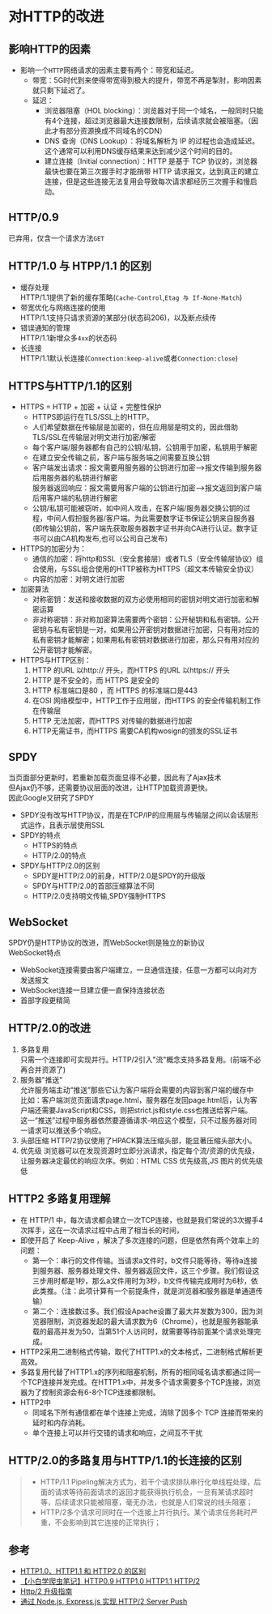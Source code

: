 # 对HTTP的改进
## 影响HTTP的因素
- 影响一个`HTTP`网络请求的因素主要有两个：带宽和延迟。
  * 带宽：5G时代到来使得带宽得到极大的提升，带宽不再是掣肘，影响因素就只剩下延迟了。
  * 延迟：
    - 浏览器阻塞（HOL blocking）：浏览器对于同一个域名，一般同时只能有4个连接，超过浏览器最大连接数限制，后续请求就会被阻塞。（因此才有部分资源换成不同域名的CDN）
    - DNS 查询（DNS Lookup）：将域名解析为 IP 的过程也会造成延迟。这个通常可以利用DNS缓存结果来达到减少这个时间的目的。
    - 建立连接（Initial connection）：HTTP 是基于 TCP 协议的，浏览器最快也要在第三次握手时才能捎带 HTTP 请求报文，达到真正的建立连接，但是这些连接无法复用会导致每次请求都经历三次握手和慢启动。

## HTTP/0.9
已弃用，仅含一个请求方法`GET`

## HTTP/1.0 与 HTPP/1.1 的区别
- 缓存处理   
  HTTP/1.1提供了新的缓存策略(`Cache-Control`,`Etag 与 If-None-Match`)
- 带宽优化与网络连接的使用  
  HTTP/1.1支持只请求资源的某部分(状态码206)，以及断点续传
- 错误通知的管理  
  HTTP/1.1新增众多`4xx`的状态码
- 长连接  
  HTTP/1.1默认长连接(`Connection:keep-alive`或者`Connection:close`)

## HTTPS与HTTP/1.1的区别
- HTTPS = HTTP + 加密 + 认证 + 完整性保护  
  * HTTPS即运行在TLS/SSL上的HTTP。  
  * 人们希望数据在传输层是加密的，但在应用层是明文的，因此借助TLS/SSL在传输层对明文进行加密/解密  
  * 每个客户端/服务器都有自己的公钥/私钥，公钥用于加密，私钥用于解密  
  * 在建立安全传输之前，客户端与服务端之间需要互换公钥
  * 客户端发出请求：报文需要用服务器的公钥进行加密-->报文传输到服务器后用服务器的私钥进行解密  
    服务器返回响应：报文需要用客户端的公钥进行加密-->报文返回到客户端后用客户端的私钥进行解密
  * 公钥/私钥可能被窃听，如中间人攻击，在客户端/服务器交换公钥的过程，中间人假扮服务器/客户端。为此需要数字证书保证公钥来自服务器(即传输公钥前，客户端先获取服务器数字证书并向CA进行认证。数字证书可以由CA机构发布,也可以公司自己发布)
- HTTPS的加密分为：
  * 通信的加密：将http和SSL（安全套接层）或者TLS（安全传输层协议）组合使用，与SSL组合使用的HTTP被称为HTTPS（超文本传输安全协议）
  * 内容的加密：对明文进行加密
- 加密算法
  * 对称密钥：发送和接收数据的双方必使用相同的密钥对明文进行加密和解密运算
  * 非对称密钥：非对称加密算法需要两个密钥：公开秘钥和私有密钥。公开密钥与私有密钥是一对，如果用公开密钥对数据进行加密，只有用对应的私有密钥才能解密；如果用私有密钥对数据进行加密，那么只有用对应的公开密钥才能解密。
- HTTPS与HTTP区别：   
  1. HTTP 的URL 以http:// 开头，而HTTPS 的URL 以https:// 开头
  2. HTTP 是不安全的，而 HTTPS 是安全的
  3. HTTP 标准端口是80 ，而 HTTPS 的标准端口是443
  4. 在OSI 网络模型中，HTTP工作于应用层，而HTTPS 的安全传输机制工作在传输层
  5. HTTP 无法加密，而HTTPS 对传输的数据进行加密
  6. HTTP无需证书，而HTTPS 需要CA机构wosign的颁发的SSL证书

## SPDY
当页面部分更新时，若重新加载页面显得不必要，因此有了Ajax技术  
但Ajax仍不够，还需要协议层面的改进，让HTTP加载资源更快。  
因此Google又研究了SPDY  
- SPDY没有改写HTTP协议，而是在TCP/IP的应用层与传输层之间以会话层形式运作，且表示层使用SSL
- SPDY的特点
  * HTTPS的特点
  * HTTP/2.0的特点
- SPDY与HTTP/2.0的区别
  * SPDY是HTTP/2.0的前身，HTTP/2.0是SPDY的升级版
  * SPDY与HTTP/2.0的首部压缩算法不同
  * HTTP/2.0支持明文传输,SPDY强制HTTPS

## WebSocket
SPDY仍是HTTP协议的改进，而WebSocket则是独立的新协议  
WebSocket特点
- WebSocket连接需要由客户端建立，一旦通信连接，任意一方都可以向对方发送报文
- WebSocket连接一旦建立便一直保持连接状态
- 首部字段更精简

## HTTP/2.0的改进
1. 多路复用  
   只需一个连接即可实现并行。HTTP/2引入"流"概念支持多路复用。(前端不必再合并资源了)
2. 服务器"推送"  
   允许服务端主动“推送”那些它认为客户端将会需要的内容到客户端的缓存中   
   比如：客户端浏览页面请求page.html，服务器在发回page.html后，认为客户端还需要JavaScript和CSS，则把strict.js和style.css也推送给客户端。  
   这一“推送”过程中服务器依然要遵循请求-响应这个模型，只不过服务器对同一请求可以推送多个响应。
3. 头部压缩
   HTTP/2协议使用了HPACK算法压缩头部，能显著压缩头部大小。
4. 优先级
   浏览器可以在发现资源时立即分派请求，指定每个流/资源的优先级，让服务器决定最优的响应次序。例如：HTML CSS 优先级高,JS 图片的优先级低

## HTTP2 多路复用理解
- 在 HTTP/1 中，每次请求都会建立一次TCP连接，也就是我们常说的3次握手4次挥手，这在一次请求过程中占用了相当长的时间，
- 即使开启了 Keep-Alive ，解决了多次连接的问题，但是依然有两个效率上的问题：
  * 第一个：串行的文件传输。当请求a文件时，b文件只能等待，等待a连接到服务器、服务器处理文件、服务器返回文件，这三个步骤。我们假设这三步用时都是1秒，那么a文件用时为3秒，b文件传输完成用时为6秒，依此类推。（注：此项计算有一个前提条件，就是浏览器和服务器是单通道传输）
  * 第二个：连接数过多。我们假设Apache设置了最大并发数为300，因为浏览器限制，浏览器发起的最大请求数为6（Chrome），也就是服务器能承载的最高并发为50，当第51个人访问时，就需要等待前面某个请求处理完成。
- HTTP2采用二进制格式传输，取代了HTTP1.x的文本格式，二进制格式解析更高效。
- 多路复用代替了HTTP1.x的序列和阻塞机制，所有的相同域名请求都通过同一个TCP连接并发完成。在HTTP1.x中，并发多个请求需要多个TCP连接，浏览器为了控制资源会有6-8个TCP连接都限制。
- HTTP2中
  * 同域名下所有通信都在单个连接上完成，消除了因多个 TCP 连接而带来的延时和内存消耗。
  * 单个连接上可以并行交错的请求和响应，之间互不干扰

## HTTP/2.0的多路复用与HTTP/1.1的长连接的区别
> - HTTP/1.1 Pipeling解决方式为，若干个请求排队串行化单线程处理，后面的请求等待前面请求的返回才能获得执行机会，一旦有某请求超时等，后续请求只能被阻塞，毫无办法，也就是人们常说的线头阻塞；
> - HTTP/2多个请求可同时在一个连接上并行执行。某个请求任务耗时严重，不会影响到其它连接的正常执行；


## 参考
- [HTTP1.0、HTTP1.1 和 HTTP2.0 的区别](https://www.cnblogs.com/heluan/p/8620312.html)
- [【小白学爬虫笔记】HTTP0.9 HTTP1.0 HTTP1.1 HTTP/2](https://www.jianshu.com/p/88326fa6dc92?utm_campaign=maleskine&utm_content=note&utm_medium=seo_notes&utm_source=recommendation)
- [Http/2 升级指南](https://www.cnblogs.com/syyong/p/9088672.html)
- [通过 Node.js, Express.js 实现 HTTP/2 Server Push](https://www.jianshu.com/p/4b8983a78332)